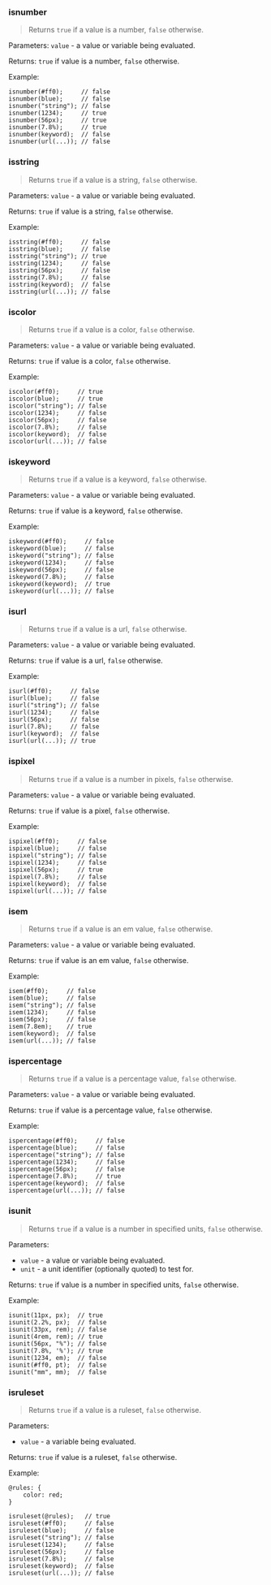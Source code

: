 ### isnumber

> Returns `true` if a value is a number, `false` otherwise.

Parameters: `value` - a value or variable being evaluated.

Returns: `true` if value is a number, `false` otherwise.

Example:

```less
isnumber(#ff0);     // false
isnumber(blue);     // false
isnumber("string"); // false
isnumber(1234);     // true
isnumber(56px);     // true
isnumber(7.8%);     // true
isnumber(keyword);  // false
isnumber(url(...)); // false
```


### isstring

> Returns `true` if a value is a string, `false` otherwise.

Parameters: `value` - a value or variable being evaluated.

Returns: `true` if value is a string, `false` otherwise.

Example:

```less
isstring(#ff0);     // false
isstring(blue);     // false
isstring("string"); // true
isstring(1234);     // false
isstring(56px);     // false
isstring(7.8%);     // false
isstring(keyword);  // false
isstring(url(...)); // false
```


### iscolor

> Returns `true` if a value is a color, `false` otherwise.

Parameters: `value` - a value or variable being evaluated.

Returns: `true` if value is a color, `false` otherwise.

Example:

```less
iscolor(#ff0);     // true
iscolor(blue);     // true
iscolor("string"); // false
iscolor(1234);     // false
iscolor(56px);     // false
iscolor(7.8%);     // false
iscolor(keyword);  // false
iscolor(url(...)); // false
```


### iskeyword

> Returns `true` if a value is a keyword, `false` otherwise.

Parameters: `value` - a value or variable being evaluated.

Returns: `true` if value is a keyword, `false` otherwise.

Example:

```less
iskeyword(#ff0);     // false
iskeyword(blue);     // false
iskeyword("string"); // false
iskeyword(1234);     // false
iskeyword(56px);     // false
iskeyword(7.8%);     // false
iskeyword(keyword);  // true
iskeyword(url(...)); // false
```


### isurl

> Returns `true` if a value is a url, `false` otherwise.

Parameters: `value` - a value or variable being evaluated.

Returns: `true` if value is a url, `false` otherwise.

Example:

```less
isurl(#ff0);     // false
isurl(blue);     // false
isurl("string"); // false
isurl(1234);     // false
isurl(56px);     // false
isurl(7.8%);     // false
isurl(keyword);  // false
isurl(url(...)); // true
```


### ispixel

> Returns `true` if a value is a number in pixels, `false` otherwise.

Parameters: `value` - a value or variable being evaluated.

Returns: `true` if value is a pixel, `false` otherwise.

Example:

```less
ispixel(#ff0);     // false
ispixel(blue);     // false
ispixel("string"); // false
ispixel(1234);     // false
ispixel(56px);     // true
ispixel(7.8%);     // false
ispixel(keyword);  // false
ispixel(url(...)); // false
```


### isem

> Returns `true` if a value is an em value, `false` otherwise.

Parameters: `value` - a value or variable being evaluated.

Returns: `true` if value is an em value, `false` otherwise.

Example:

```less
isem(#ff0);     // false
isem(blue);     // false
isem("string"); // false
isem(1234);     // false
isem(56px);     // false
isem(7.8em);    // true
isem(keyword);  // false
isem(url(...)); // false
```


### ispercentage

> Returns `true` if a value is a percentage value, `false` otherwise.

Parameters: `value` - a value or variable being evaluated.

Returns: `true` if value is a percentage value, `false` otherwise.

Example:

```less
ispercentage(#ff0);     // false
ispercentage(blue);     // false
ispercentage("string"); // false
ispercentage(1234);     // false
ispercentage(56px);     // false
ispercentage(7.8%);     // true
ispercentage(keyword);  // false
ispercentage(url(...)); // false
```


### isunit

> Returns `true` if a value is a number in specified units, `false` otherwise.

Parameters:
* `value` - a value or variable being evaluated.
* `unit` - a unit identifier (optionally quoted) to test for.

Returns: `true` if value is a number in specified units, `false` otherwise.

Example:

```less
isunit(11px, px);  // true
isunit(2.2%, px);  // false
isunit(33px, rem); // false
isunit(4rem, rem); // true
isunit(56px, "%"); // false
isunit(7.8%, '%'); // true
isunit(1234, em);  // false
isunit(#ff0, pt);  // false
isunit("mm", mm);  // false
```


### isruleset

> Returns `true` if a value is a ruleset, `false` otherwise.

Parameters:
* `value` - a variable being evaluated.

Returns: `true` if value is a ruleset, `false` otherwise.

Example:

```less
@rules: {
    color: red;
}

isruleset(@rules);   // true
isruleset(#ff0);     // false
isruleset(blue);     // false
isruleset("string"); // false
isruleset(1234);     // false
isruleset(56px);     // false
isruleset(7.8%);     // false
isruleset(keyword);  // false
isruleset(url(...)); // false
```

